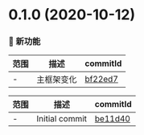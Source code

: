 # 0.1.0 (2020-10-12)

### 🌟 新功能
范围|描述|commitId
--|--|--
 - | 主框架变化 | [bf22ed7](https://github.com/jingping-ye/antdv-admin-template/commit/bf22ed7)


范围|描述|commitId
--|--|--
 - | Initial commit | [be11d40](https://github.com/jingping-ye/antdv-admin-template/commit/be11d40)

